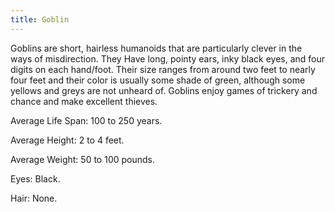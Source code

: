 ```yaml
---
title: Goblin
---
```


Goblins are short, hairless humanoids that are particularly clever in the ways of misdirection. They Have long, pointy ears, inky black eyes, and four digits on each hand/foot. Their size ranges from around two feet to nearly four feet and their color is usually some shade of green, although some yellows and greys are not unheard of. Goblins enjoy games of trickery and chance and make excellent thieves.

Average Life Span: 100 to 250 years.

Average Height: 2 to 4 feet.

Average Weight: 50 to 100 pounds.

Eyes: Black.

Hair: None.
